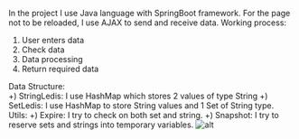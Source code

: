 In the project I use Java language with SpringBoot framework. For the page not to be reloaded, I use AJAX to send and receive data.
Working process:
1) User enters data
2) Check data
3) Data processing
4) Return required data

Data Structure:  
+) StringLedis: I use HashMap which stores 2 values of type String
+) SetLedis: I use HashMap to store String values and 1 Set of String type.
Utils:
+) Expire: I try to check on both set and string.
+) Snapshot: I try to reserve sets and strings into temporary variables.
![alt](https://firebasestorage.googleapis.com/v0/b/ledis-3458f.appspot.com/o/Untitled%20Diagram.drawio.png?alt=media&token=db8d6f0b-aab3-4740-b118-459e12362838)
